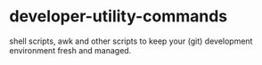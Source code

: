 # developer-utility-commands
shell scripts, awk and other scripts to keep your (git) development environment fresh and managed.
